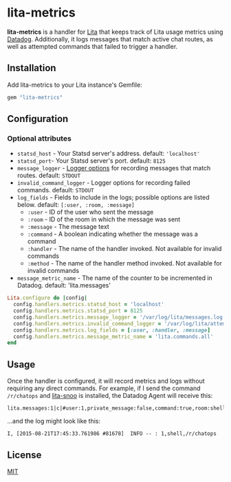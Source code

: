# lita-metrics

**lita-metrics** is a handler for [Lita](https://github.com/jimmycuadra/lita) that keeps track of Lita usage metrics using [Datadog](http://www.datadoghq.com/). Additionally, it logs messages that match active chat routes, as well as attempted commands that failed to trigger a handler.

## Installation

Add lita-metrics to your Lita instance's Gemfile:

``` ruby
gem "lita-metrics"
```

## Configuration

### Optional attributes
* `statsd_host` - Your Statsd server's address. default: `'localhost'`
* `statsd_port`- Your Statsd server's port. default: `8125`
* `message_logger` - [Logger options](http://ruby-doc.org/stdlib-2.2.0/libdoc/logger/rdoc/Logger.html#label-How+to+create+a+logger) for recording messages that match routes. default: `STDOUT`
* `invalid_command_logger` - Logger options for recording failed commands. default: `STDOUT`
* `log_fields` - Fields to include in the logs; possible options are listed below. default: `[:user, :room, :message]`
  * `:user` - ID of the user who sent the message
  * `:room` - ID of the room in which the message was sent
  * `:message` - The message text
  * `:command` - A boolean indicating whether the message was a command
  * `:handler` - The name of the handler invoked. Not available for invalid commands
  * `:method` - The name of the handler method invoked. Not available for invalid commands
* `message_metric_name` - The name of the counter to be incremented in Datadog. default: 'lita.messages'

``` ruby
Lita.configure do |config|
  config.handlers.metrics.statsd_host = 'localhost'
  config.handlers.metrics.statsd_port = 8125
  config.handlers.metrics.message_logger = '/var/log/lita/messages.log', 'daily'
  config.handlers.metrics.invalid_command_logger = '/var/log/lita/attempted_commands.log', 10, 1024000
  config.handlers.metrics.log_fields = [:user, :handler, :message]
  config.handlers.metrics.message_metric_name = 'lita.commands.all'
end
```

## Usage

Once the handler is configured, it will record metrics and logs without requiring any direct commands. For example, if I send the command `/r/chatops` and [lita-snoo](https://github.com/tristaneuan/lita-snoo) is installed, the Datadog Agent will receive this:
```
lita.messages:1|c|#user:1,private_message:false,command:true,room:shell,handler:Lita::Handlers::Snoo,method:subreddit
```
...and the log might look like this:
```
I, [2015-08-21T17:45:33.761986 #81678]  INFO -- : 1,shell,/r/chatops
```

## License

[MIT](http://opensource.org/licenses/MIT)
